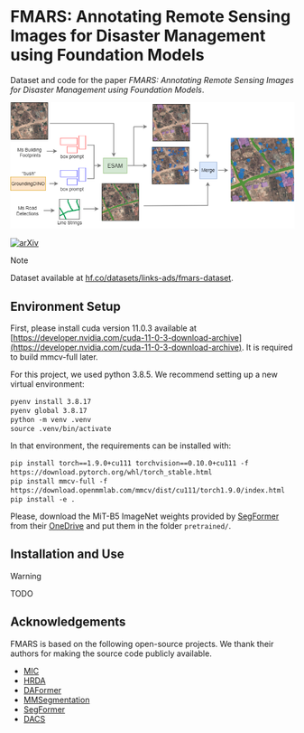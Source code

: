 # FMARS: Annotating Remote Sensing Images for Disaster Management using Foundation Models

Dataset and code for the paper *FMARS: Annotating Remote Sensing Images for Disaster Management using Foundation Models*.

![FMARS workflow](resources/annotations-flow.png)

[![arXiv](https://img.shields.io/badge/arXiv-2405.20109-b31b1b.svg?style=flat-square)](https://arxiv.org/abs/2405.20109)

> [!NOTE]  
> Dataset available at [hf.co/datasets/links-ads/fmars-dataset](https://huggingface.co/datasets/links-ads/fmars-dataset).


## Environment Setup

First, please install cuda version 11.0.3 available at [https://developer.nvidia.com/cuda-11-0-3-download-archive](https://developer.nvidia.com/cuda-11-0-3-download-archive). It is required to build mmcv-full later.

For this project, we used python 3.8.5. We recommend setting up a new virtual
environment:

```shell
pyenv install 3.8.17
pyenv global 3.8.17
python -m venv .venv
source .venv/bin/activate
```

In that environment, the requirements can be installed with:

```shell
pip install torch==1.9.0+cu111 torchvision==0.10.0+cu111 -f https://download.pytorch.org/whl/torch_stable.html
pip install mmcv-full -f https://download.openmmlab.com/mmcv/dist/cu111/torch1.9.0/index.html
pip install -e .
```

Please, download the MiT-B5 ImageNet weights provided by [SegFormer](https://github.com/NVlabs/SegFormer?tab=readme-ov-file#training)
from their [OneDrive](https://connecthkuhk-my.sharepoint.com/:f:/g/personal/xieenze_connect_hku_hk/EvOn3l1WyM5JpnMQFSEO5b8B7vrHw9kDaJGII-3N9KNhrg?e=cpydzZ) and put them in the folder `pretrained/`.

## Installation and Use

> [!WARNING]
> TODO

## Acknowledgements

FMARS is based on the following open-source projects. We thank their
authors for making the source code publicly available.

* [MIC](https://github.com/lhoyer/MIC)
* [HRDA](https://github.com/lhoyer/HRDA)
* [DAFormer](https://github.com/lhoyer/DAFormer)
* [MMSegmentation](https://github.com/open-mmlab/mmsegmentation)
* [SegFormer](https://github.com/NVlabs/SegFormer)
* [DACS](https://github.com/vikolss/DACS)
